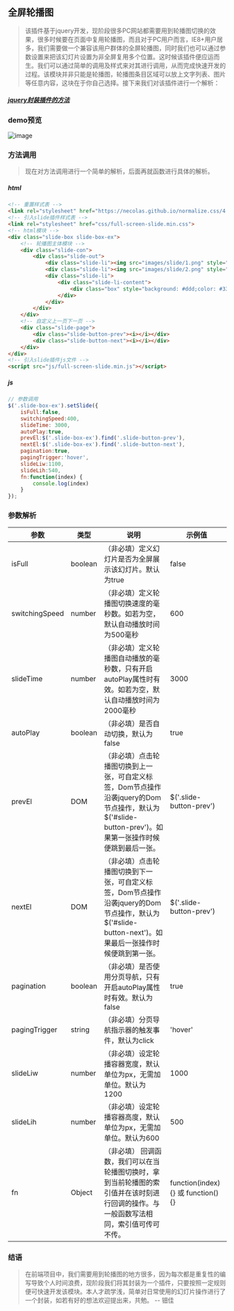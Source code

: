 ## 全屏轮播图
> 该插件基于jquery开发，现阶段很多PC网站都需要用到轮播图切换的效果，很多时候要在页面中复用轮播图，而且对于PC用户而言，IE8+用户居多，我们需要做一个兼容该用户群体的全屏轮播图，同时我们也可以通过参数设置来把该幻灯片设置为非全屏复用多个位置。这时候该插件便应运而生。我们可以通过简单的调用及样式来对其进行调用，从而完成快速开发的过程。该模块并非只能是轮播图，轮播图条目区域可以放上文字列表、图片等任意内容，这块在于你自己选择。接下来我们对该插件进行一个解析：

##### [jquery封装插件的方法](http://blog.csdn.net/osdfhv/article/details/53185914)

### demo预览
![image](http://ww1.sinaimg.cn/large/0060lm7Tly1fn4lgv6n98j31gu0fc4k8.jpg)

### 方法调用
> 现在对方法调用进行一个简单的解析，后面再就函数进行具体的解析。

##### html
```html
<!-- 重置样式表 -->
<link rel="stylesheet" href="https://necolas.github.io/normalize.css/4.1.1/normalize.css">
<!-- 引入slide插件样式表 -->
<link rel="stylesheet" href="css/full-screen-slide.min.css">
<!-- html模块 -->
<div class="slide-box slide-box-ex">
	<!-- 轮播图主体模块 -->
	<div class="slide-con">
		<div class="slide-out">
			<div class="slide-li"><img src="images/slide/1.png" style="width: 100%" alt=""></div>
			<div class="slide-li"><img src="images/slide/2.png" style="width: 100%" alt=""></div>
			<div class="slide-li">
				<div class="slide-li-content">
					<div class="box" style="background: #ddd;color: #333;height: 600px">这里是文本存放位置</div>
				</div>
			</div>
		</div>
	</div>
	<!-- 自定义上一页下一页 -->
	<div class="slide-page">
		<div class="slide-button-prev"><i></i></div>
		<div class="slide-button-next"><i></i></div>
	</div>
</div>
<!-- 引入slide插件js文件 -->
<script src="js/full-screen-slide.min.js"></script>
```

##### js
```js
// 参数调用
$('.slide-box-ex').setSlide({
	isFull:false,
	switchingSpeed:400,
	slideTime: 3000,
	autoPlay:true,
	prevEl:$('.slide-box-ex').find('.slide-button-prev'),
	nextEl:$('.slide-box-ex').find('.slide-button-next'),
	pagination:true,
	pagingTrigger:'hover',
	slideLiw:1100,
	slideLih:540,
	fn:function(index) {
		console.log(index)
	}
});
```
### 参数解析
参数 | 类型 |说明 | 示例值
---|---|---|---
isFull 			| boolean 	| （非必填）定义幻灯片是否为全屏展示该幻灯片。默认为true | false
switchingSpeed 	| number 	| （非必填）定义轮播图切换速度的毫秒数。如若为空，默认自动播放时间为500毫秒	| 600
slideTime 		| number 	| （非必填）定义轮播图自动播放的毫秒数，只有开启autoPlay属性时有效。如若为空，默认自动播放时间为2000毫秒 | 3000
autoPlay 		| boolean 	| （非必填）是否自动切换，默认为false | true
prevEl 			| DOM 		| （非必填）点击轮播图切换到上一张，可自定义标签，Dom节点操作沿袭jquery的Dom节点操作，默认为$('#slide-button-prev')。如果第一张操作时候便跳到最后一张。 | $('.slide-button-prev')
nextEl 			| DOM 		| （非必填）点击轮播图切换到下一张，可自定义标签，Dom节点操作沿袭jquery的Dom节点操作，默认为$('#slide-button-next')。如果最后一张操作时候便跳到第一张。 | $('.slide-button-prev')
pagination 		| boolean 	| （非必填）是否使用分页导航，只有开启autoPlay属性时有效。默认为false | true
pagingTrigger	| string 	| （非必填）分页导航指示器的触发事件，默认为click | 'hover'
slideLiw 		| number 	| （非必填）设定轮播容器宽度，默认单位为px，无需加单位。默认为1200 | 1000
slideLih 		| number 	| （非必填）设定轮播容器高度，默认单位为px，无需加单位。默认为600 | 500
fn				| Object	| （非必填） 回调函数，我们可以在当轮播图切换时，拿到当前轮播图的索引值并在该时刻进行回调的操作。与一般函数写法相同，索引值可传可不传。| function(index) {} 或 function() {} 

### 结语
> 在前端项目中，我们需要用到轮播图的地方很多，因为每次都是重复性的编写导致个人时间浪费，现阶段我们将其封装为一个插件，只要按照一定规则便可快速开发该模块。本人才疏学浅，简单对日常使用的幻灯片操作进行了一个封装，如若有好的想法欢迎提出来，共勉。 -- 钿佳

